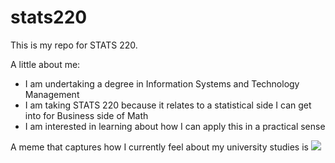 # stats220

This is my repo for STATS 220. 

A little about me:

- I am undertaking a degree in Information Systems and Technology Management
- I am taking STATS 220 because it relates to a statistical side I can get into for Business side of Math
- I am interested in learning about how I can apply this in a practical sense 

A meme that captures how I currently feel about my university studies is ![](https://c.tenor.com/8druEACXtX8AAAAd/tenor.gif)
